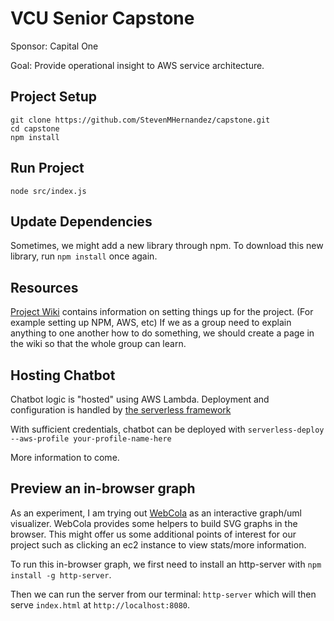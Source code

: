 # VCU Senior Capstone

Sponsor: Capital One

Goal: Provide operational insight to AWS service architecture.

## Project Setup

```
git clone https://github.com/StevenMHernandez/capstone.git
cd capstone
npm install
```

## Run Project

```
node src/index.js
```

## Update Dependencies

Sometimes, we might add a new library through npm. To download this new library, run `npm install` once again.

## Resources

[Project Wiki](https://github.com/StevenMHernandez/capstone/wiki) contains information on setting things up for the project.
(For example setting up NPM, AWS, etc)
If we as a group need to explain anything to one another how to do something,
we should create a page in the wiki so that the whole group can learn.

## Hosting Chatbot

Chatbot logic is "hosted" using AWS Lambda. Deployment and configuration is handled by [the serverless framework](https://github.com/serverless/serverless)

With sufficient credentials, chatbot can be deployed with `serverless-deploy --aws-profile your-profile-name-here`

More information to come.

## Preview an in-browser graph

As an experiment, I am trying out [WebCola](http://marvl.infotech.monash.edu/webcola/index.html) as an interactive graph/uml visualizer.
WebCola provides some helpers to build SVG graphs in the browser.
This might offer us some additional points of interest for our project such as clicking an ec2 instance to view stats/more information.

To run this in-browser graph, we first need to install an http-server with `npm install -g http-server`.

Then we can run the server from our terminal: `http-server` which will then serve `index.html` at `http://localhost:8080`.